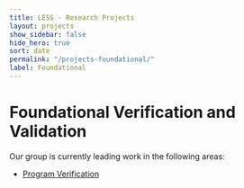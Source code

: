 ```yaml
---
title: LESS - Research Projects
layout: projects
show_sidebar: false
hide_hero: true
sort: date
permalink: "/projects-foundational/"
label: Foundational
---
```


# Foundational Verification and Validation 

Our group is currently leading work in the following areas:

*  [Program Verification](#ProgramVerification)
